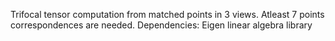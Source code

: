 Trifocal tensor computation from matched points in 3 views. Atleast 7 points correspondences are needed.
Dependencies:
  Eigen linear algebra library
